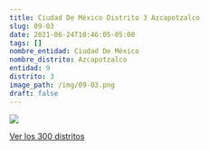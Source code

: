 ```yaml
---
title: Ciudad De México Distrito 3 Azcapotzalco
slug: 09-03
date: 2021-06-24T10:46:05-05:00
tags: []
nombre_entidad: Ciudad De México
nombre_distrito: Azcapotzalco
entidad: 9
distrito: 3
image_path: /img/09-03.png
draft: false
---
```


![](/img/09-03.png)

[Ver los 300 distritos](/docs/elecciones-2021)
